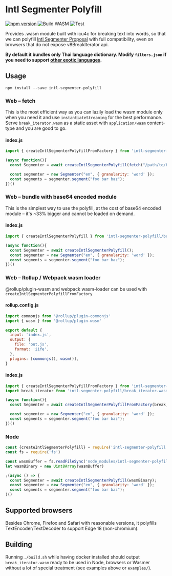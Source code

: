 # Intl Segmenter Polyfill

[![npm version](https://badge.fury.io/js/intl-segmenter-polyfill.svg)](https://badge.fury.io/js/intl-segmenter-polyfill)
![Build WASM](https://github.com/surferseo/intl-segmenter-polyfill/workflows/Build%20WASM/badge.svg)
![Test](https://github.com/surferseo/intl-segmenter-polyfill/workflows/Test/badge.svg)

Provides .wasm module built with icu4c for breaking text into words, so that we can polyfill [Intl Segmenter Proposal](https://github.com/tc39/proposal-intl-segmenter) with full compatibility, even on browsers that do not expose v8BreakIterator api.

**By default it bundles only Thai language dictionary. Modify `filters.json` if you need to support [other exotic languages](https://github.com/unicode-org/icu/tree/master/icu4c/source/data/brkitr/dictionaries).**

## Usage

```
npm install --save intl-segmenter-polyfill
```

### Web – fetch

This is the most efficient way as you can lazily load the wasm module only when you need it and use `instantiateStreaming` for the best performance. Serve `break_iterator.wasm` as a static asset with `application/wasm` content-type and you are good to go.

#### index.js
```js
import { createIntlSegmenterPolyfillFromFactory } from 'intl-segmenter-polyfill'

(async function(){
  const Segmenter = await createIntlSegmenterPolyfill(fetch("/path/to/break_iterator.wasm"));

  const segmenter = new Segmenter("en", { granularity: 'word' });
  const segments = segmenter.segment("foo bar baz");
})()
```

### Web – bundle with base64 encoded module

This is the simplest way to use the polyfill, at the cost of base64 encoded module – it's ~33% bigger and cannot be loaded on demand.

#### index.js
```js
import { createIntlSegmenterPolyfill } from 'intl-segmenter-polyfill/bundled'

(async function(){
  const Segmenter = await createIntlSegmenterPolyfill();
  const segmenter = new Segmenter("en", { granularity: 'word' });
  const segments = segmenter.segment("foo bar baz");
})()
```

### Web – Rollup / Webpack wasm loader

@rollup/plugin-wasm and webpack wasm-loader can be used with `createIntlSegmenterPolyfillFromFactory`

#### rollup.config.js
```js
import commonjs from '@rollup/plugin-commonjs'
import { wasm } from '@rollup/plugin-wasm'

export default {
  input: 'index.js',
  output: {
    file: 'out.js',
    format: 'iife',
  },
  plugins: [commonjs(), wasm()],
}

```

#### index.js
```js
import { createIntlSegmenterPolyfillFromFactory } from 'intl-segmenter-polyfill'
import break_iterator from 'intl-segmenter-polyfill/break_iterator.wasm'

(async function(){
  const Segmenter = await createIntlSegmenterPolyfillFromFactory(break_iterator);

  const segmenter = new Segmenter("en", { granularity: 'word' });
  const segments = segmenter.segment("foo bar baz");
})()
```

### Node

```js
const {createIntlSegmenterPolyfill} = require('intl-segmenter-polyfill')
const fs = require('fs')

const wasmBuffer = fs.readFileSync('node_modules/intl-segmenter-polyfill/break_iterator.wasm')
let wasmBinary = new Uint8Array(wasmBuffer)

;(async () => {
  const Segmenter = await createIntlSegmenterPolyfill(wasmBinary);
  const segmenter = new Segmenter("en", { granularity: 'word' });
  const segments = segmenter.segment("foo bar baz");
)()
```

## Supported browsers

Besides Chrome, Firefox and Safari with reasonable versions, it polyfills TextEncoder/TextDecoder to support Edge 18 (non-chromium).

## Building

Running `./build.sh` while having docker installed should output `break_iterator.wasm` ready to be used in Node, browsers or Wasmer without a lot of special treatment (see examples above or `examples/`).

